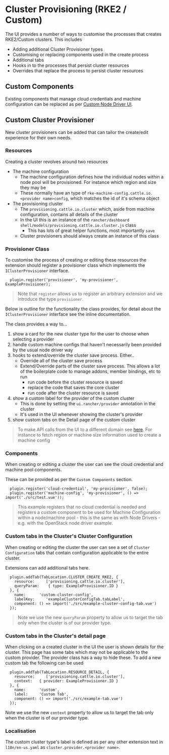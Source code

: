 # Cluster Provisioning (RKE2 / Custom)

The UI provides a number of ways to customise the processes that creates RKE2/Custom clusters. This includes
- Adding additional Cluster Provisioner types
- Customising or replacing components used in the create process
- Additional tabs
- Hooks in to the processes that persist cluster resources
- Overrides that replace the process to persist cluster resources

## Custom Components
Existing components that manage cloud credentials and machine configuration can be replaced as per [Custom Node Driver UI](../api/components/node-drivers.md). 

## Custom Cluster Provisioner
New cluster provisioners can be added that can tailor the create/edit experience for their own needs.

### Resources
Creating a cluster revolves around two resources
- The machine configuration
  - The machine configuration defines how the individual nodes within a node pool will be provisioned. For instance which region and size they may be
  - These normally have an type of `rke-machine-config.cattle.io.<provider name>config`, which matches the id of it's schema object
- The provisioning cluster
  - The `provisioning.cattle.io.cluster` which, aside from machine configuration, contains all details of the cluster
  - In the UI this is an instance of the `rancher/dashboard` `shell/models/provisioning.cattle.io.cluster.js` class
     - This has lots of great helper functions, most importantly `save`
  - Cluster provisioners should always create an instance of this class

### Provisioner Class
To customise the process of creating or editing these resources the extension should register a provisioner class which implements the `IClusterProvisioner` interface.

```
  plugin.register('provisioner', 'my-provisioner', ExampleProvisioner);
```

> Note that `register` allows us to register an arbitrary extension and we introduce the type `provisioner`.

Below is outline for the functionality the class provides, for detail about the `IClusterProvisioner` interface see the inline documentation.

The class provides a way to...
1. show a card for the new cluster type for the user to choose when selecting a provider
1. handle custom machine configs that haven't necessarily been provided by the usual node driver way
1. hooks to extend/override the cluster save process. Either..
    - Override all of the cluster save process
    - Extend/Override parts of the cluster save process. This allows a lot of the boilerplate code to manage addons, member bindings, etc to run
      - run code before the cluster resource is saved
      - replace the code that saves the core cluster
      - run code after the cluster resource is saved
1. show a custom label for the provider of the custom cluster
    - This is done by setting the `ui.rancher/provider` annotation in the cluster
    - It's used in the UI whenever showing the cluster's provider
1. show custom tabs on the Detail page of the custom cluster

> To make API calls from the UI to a different domain see [here](../../code-base-works/machine-drivers.md#api-calls). For instance to fetch region or machine size information used to create a machine config

### Components
When creating or editing a cluster the user can see the cloud credential and machine pool components.

These can be provided as per the `Custom Components` section.

```
  plugin.register('cloud-credential', 'my-provisioner', false);
  plugin.register('machine-config', 'my-provisioner', () => import('./src/test.vue'));
```

> This example registers that no cloud credential is needed and registers a custom component to be used for Machine Configuration within a node/machine pool - this is the same as with Node Drivers - e.g. with the OpenStack node driver example.

### Custom tabs in the Cluster's Cluster Configuration 

When creating or editing the cluster the user can see a set of `Cluster Configuration` tabs that contain configuration applicable to the entire cluster.

Extensions can add additional tabs here.

```
  plugin.addTab(TabLocation.CLUSTER_CREATE_RKE2, {
    resource:     ['provisioning.cattle.io.cluster'],
    queryParam:    { type: ExampleProvisioner.ID }
  }, {
    name:      'custom-cluster-config',
    labelKey:     'exampleClusterConfigTab.tabLabel',
    component: () => import('./src/example-cluster-config-tab.vue')
  });
```
> Note we use the new `queryParam` property to allow us to target the tab only when the cluster is of our provider type.

### Custom tabs in the Cluster's detail page

When clicking on a created cluster in the UI the user is shown details for the cluster. This page has some tabs which may not be applicable to the custom provider. The provider class has a way to hide these. To add a new custom tab the following can be used

```
  plugin.addTab(TabLocation.RESOURCE_DETAIL, {
    resource:     ['provisioning.cattle.io.cluster'],
    context:   { provider: ExampleProvisioner.ID }
  }, {
    name:      'custom',
    label:     'Custom Tab',
    component: () => import('./src/example-tab.vue')
  });
```

Note we use the new `context` property to allow us to target the tab only when the cluster is of our provider type.

### Localisation

The custom cluster type's label is defined as per any other extension text in `l10n/en-us.yaml` as `cluster.provider.<provider name>`.